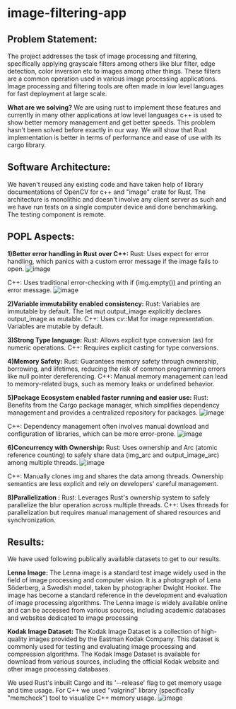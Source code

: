 # image-filtering-app

## Problem Statement:

The project addresses the task of image processing and filtering, specifically applying grayscale filters among others like blur filter, edge detection, color inversion etc to images among other things. These filters are a common operation used in various image processing applications. Image processing and filtering tools are often made in low level languages for fast deployment at large scale. 

**What are we solving?**
We are using rust to implement these features and currently in many other applications at low level languages c++ is used to show better memory management and get better speeds. This problem hasn't been solved before exactly in our way. We will show that Rust implementation is better in terms of performance and ease of use with its cargo library.

## Software Architecture:
We haven't reused any existing code and have taken help of library documentations of OpenCV for c++ and "image" crate for Rust. The architecture is monolithic and doesn't involve any client server as such and we have run tests on a single computer device and done benchmarking. The testing component is remote.

## POPL Aspects:
**1)Better error handling in Rust over C++:** 
Rust: Uses expect for error handling, which panics with a custom error message if the image fails to open. 
![image](https://github.com/sportbug16/image-filtering-app/assets/70038936/abf30726-3a2e-439d-9c49-249fd6b81602)

C++: Uses traditional error-checking with if (img.empty()) and printing an error message.
![image](https://github.com/sportbug16/image-filtering-app/assets/70038936/c4ba4f38-2172-40ad-8aef-53243f75e682)

**2)Variable immutability enabled consistency:**
Rust: Variables are immutable by default. The let mut output_image explicitly declares output_image as mutable.
C++: Uses cv::Mat for image representation. Variables are mutable by default.

**3)Strong Type language:**
Rust: Allows explicit type conversion (as) for numeric operations.
C++: Requires explicit casting for type conversions.

**4)Memory Safety:**
Rust: Guarantees memory safety through ownership, borrowing, and lifetimes, reducing the risk of common programming errors like null pointer dereferencing.
C++: Manual memory management can lead to memory-related bugs, such as memory leaks or undefined behavior.

**5)Package Ecosystem enabled faster running and easier use:**
Rust: Benefits from the Cargo package manager, which simplifies dependency management and provides a centralized repository for packages.
![image](https://github.com/sportbug16/image-filtering-app/assets/70038936/3ce32691-9983-4b54-939c-d4a42fe57473)

C++: Dependency management often involves manual download and configuration of libraries, which can be more error-prone.
![image](https://github.com/sportbug16/image-filtering-app/assets/70038936/f2e3a224-4eb1-4bc3-afb0-3279060603b6)


**6)Concurrency with Ownership:**
Rust: Uses ownership and Arc (atomic reference counting) to safely share data (img_arc and output_image_arc) among multiple threads. 
![image](https://github.com/sportbug16/image-filtering-app/assets/70038936/c8ac8084-bbc0-4841-ac6c-d23eef495d47)

C++: Manually clones img and shares the data among threads. Ownership semantics are less explicit and rely on developers' careful management.

**8)Parallelization :**
Rust: Leverages Rust's ownership system to safely parallelize the blur operation across multiple threads.
C++: Uses threads for parallelization but requires manual management of shared resources and synchronization.

## Results:

We have used following publically available datasets to get to our results.

**Lenna Image:**
The Lenna image is a standard test image widely used in the field of image processing and computer vision. It is a photograph of Lena Söderberg, a Swedish model, taken by photographer Dwight Hooker. The image has become a standard reference in the development and evaluation of image processing algorithms.
The Lenna image is widely available online and can be accessed from various sources, including academic databases and websites dedicated to image processing

**Kodak Image Dataset:**
The Kodak Image Dataset is a collection of high-quality images provided by the Eastman Kodak Company. This dataset is commonly used for testing and evaluating image processing and compression algorithms.
The Kodak Image Dataset is available for download from various sources, including the official Kodak website and other image processing databases.

We used Rust's inbuilt Cargo and its '--release' flag to get memory usage and time usage.
For C++ we used "valgrind" library (specifically "memcheck") tool to visualize C++ memory usage.
![image](https://github.com/sportbug16/image-filtering-app/assets/70038936/1a7f08a8-4a06-412e-b481-14de2880c9f3)

